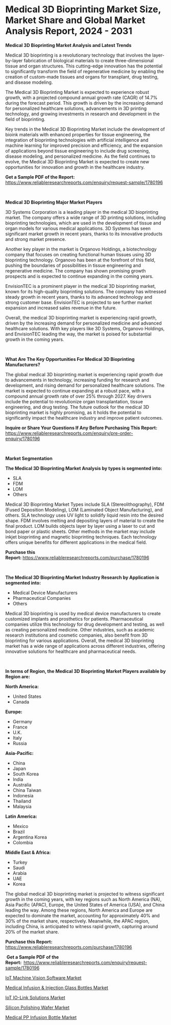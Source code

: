 <p><h1>Medical 3D Bioprinting Market Size, Market Share and Global Market Analysis Report, 2024 - 2031</h1></p><p><strong>Medical 3D Bioprinting Market Analysis and Latest Trends</strong></p>
<p><p>Medical 3D bioprinting is a revolutionary technology that involves the layer-by-layer fabrication of biological materials to create three-dimensional tissue and organ structures. This cutting-edge innovation has the potential to significantly transform the field of regenerative medicine by enabling the creation of custom-made tissues and organs for transplant, drug testing, and disease modeling.</p><p>The Medical 3D Bioprinting Market is expected to experience robust growth, with a projected compound annual growth rate (CAGR) of 14.7% during the forecast period. This growth is driven by the increasing demand for personalized healthcare solutions, advancements in 3D printing technology, and growing investments in research and development in the field of bioprinting.</p><p>Key trends in the Medical 3D Bioprinting Market include the development of bioink materials with enhanced properties for tissue engineering, the integration of bioprinting technologies with artificial intelligence and machine learning for improved precision and efficiency, and the expansion of applications beyond tissue engineering to include drug screening, disease modeling, and personalized medicine. As the field continues to evolve, the Medical 3D Bioprinting Market is expected to create new opportunities for innovation and growth in the healthcare industry.</p></p>
<p><strong>Get a Sample PDF of the Report:&nbsp;</strong> <a href="https://www.reliableresearchreports.com/enquiry/request-sample/1780196">https://www.reliableresearchreports.com/enquiry/request-sample/1780196</a></p>
<p>&nbsp;</p>
<p><strong>Medical 3D Bioprinting Major Market Players</strong></p>
<p><p>3D Systems Corporation is a leading player in the medical 3D bioprinting market. The company offers a wide range of 3D printing solutions, including bioprinting technologies, which are used in the development of tissue and organ models for various medical applications. 3D Systems has seen significant market growth in recent years, thanks to its innovative products and strong market presence.</p><p>Another key player in the market is Organovo Holdings, a biotechnology company that focuses on creating functional human tissues using 3D bioprinting technology. Organovo has been at the forefront of this field, pushing the boundaries of possibilities in tissue engineering and regenerative medicine. The company has shown promising growth prospects and is expected to continue expanding in the coming years.</p><p>EnvisionTEC is a prominent player in the medical 3D bioprinting market, known for its high-quality bioprinting solutions. The company has witnessed steady growth in recent years, thanks to its advanced technology and strong customer base. EnvisionTEC is projected to see further market expansion and increased sales revenue in the future.</p><p>Overall, the medical 3D bioprinting market is experiencing rapid growth, driven by the increasing demand for personalized medicine and advanced healthcare solutions. With key players like 3D Systems, Organovo Holdings, and EnvisionTEC leading the way, the market is poised for substantial growth in the coming years.</p></p>
<p>&nbsp;</p>
<p><strong>What Are The Key Opportunities For Medical 3D Bioprinting Manufacturers?</strong></p>
<p><p>The global medical 3D bioprinting market is experiencing rapid growth due to advancements in technology, increasing funding for research and development, and rising demand for personalized healthcare solutions. The market is expected to continue expanding at a robust pace, with a compound annual growth rate of over 25% through 2027. Key drivers include the potential to revolutionize organ transplantation, tissue engineering, and drug testing. The future outlook for the medical 3D bioprinting market is highly promising, as it holds the potential to significantly impact the healthcare industry and improve patient outcomes.</p></p>
<p><strong>Inquire or Share Your Questions If Any Before Purchasing This Report:</strong> <a href="https://www.reliableresearchreports.com/enquiry/pre-order-enquiry/1780196">https://www.reliableresearchreports.com/enquiry/pre-order-enquiry/1780196</a></p>
<p>&nbsp;</p>
<p><strong>Market Segmentation</strong></p>
<p><strong>The Medical 3D Bioprinting Market Analysis by types is segmented into:</strong></p>
<p><ul><li>SLA</li><li>FDM</li><li>LOM</li><li>Others</li></ul></p>
<p><p>Medical 3D Bioprinting Market Types include SLA (Stereolithography), FDM (Fused Deposition Modeling), LOM (Laminated Object Manufacturing), and others. SLA technology uses UV light to solidify liquid resin into the desired shape. FDM involves melting and depositing layers of material to create the final product. LOM builds objects layer by layer using a laser to cut and bond paper or plastic sheets. Other methods in the market may include inkjet bioprinting and magnetic bioprinting techniques. Each technology offers unique benefits for different applications in the medical field.</p></p>
<p><strong>Purchase this Report:&nbsp;</strong><a href="https://www.reliableresearchreports.com/purchase/1780196">https://www.reliableresearchreports.com/purchase/1780196</a></p>
<p>&nbsp;</p>
<p><strong>The Medical 3D Bioprinting Market Industry Research by Application is segmented into:</strong></p>
<p><ul><li>Medical Device Manufacturers</li><li>Pharmaceutical Companies</li><li>Others</li></ul></p>
<p><p>Medical 3D bioprinting is used by medical device manufacturers to create customized implants and prosthetics for patients. Pharmaceutical companies utilize this technology for drug development and testing, as well as creating personalized medicine. Other industries, such as academic research institutions and cosmetic companies, also benefit from 3D bioprinting for various applications. Overall, the medical 3D bioprinting market has a wide range of applications across different industries, offering innovative solutions for healthcare and pharmaceutical needs.</p></p>
<p>&nbsp;</p>
<p><strong>In terms of Region, the Medical 3D Bioprinting Market Players available by Region are:</strong></p>
<p>
    <p> <strong> North America: </strong>
        <ul>
            <li>United States</li>
            <li>Canada</li>
        </ul>
        </p> 
    <p> <strong> Europe: </strong>
        <ul>
            <li>Germany</li>
            <li>France</li>
            <li>U.K.</li>
            <li>Italy</li>
            <li>Russia</li>
        </ul>
        </p> 
    <p> <strong> Asia-Pacific: </strong>
        <ul>
            <li>China</li>
            <li>Japan</li>
            <li>South Korea</li>
            <li>India</li>
            <li>Australia</li>
            <li>China Taiwan</li>
            <li>Indonesia</li>
            <li>Thailand</li>
            <li>Malaysia</li>
        </ul>
        </p> 
    <p> <strong> Latin America: </strong>
        <ul>
            <li>Mexico</li>
            <li>Brazil</li>
            <li>Argentina Korea</li>
            <li>Colombia</li>
        </ul>
        </p> 
    <p> <strong> Middle East & Africa: </strong>
        <ul>
            <li>Turkey</li>
            <li>Saudi</li>
            <li>Arabia</li>
            <li>UAE</li>
            <li>Korea</li>
        </ul>
    </p>
    </p>
<p><p>The global medical 3D bioprinting market is projected to witness significant growth in the coming years, with key regions such as North America (NA), Asia Pacific (APAC), Europe, the United States of America (USA), and China leading the way. Among these regions, North America and Europe are expected to dominate the market, accounting for approximately 40% and 30% of the market share, respectively. Meanwhile, the APAC region, including China, is anticipated to witness rapid growth, capturing around 20% of the market share.</p></p>
<p><strong>Purchase this Report: </strong><a href="https://www.reliableresearchreports.com/purchase/1780196">https://www.reliableresearchreports.com/purchase/1780196</a></p>
<p>&nbsp;<strong>Get a Sample PDF of the Report:&nbsp;&nbsp;</strong><a href="https://www.reliableresearchreports.com/enquiry/request-sample/1780196">https://www.reliableresearchreports.com/enquiry/request-sample/1780196</a></p>
<p><strong></strong></p>
<p><p><a href="https://issuu.com/reportprime-2/docs/iot-machine-vision-software-market-size-2030.pptx">IoT Machine Vision Software Market</a></p><p><a href="https://github.com/danielneavesallisons03mba/Market-Research-Report-List-1/blob/main/medical-infusion-injection-glass-bottles-market.md">Medical Infusion & Injection Glass Bottles Market</a></p><p><a href="https://issuu.com/reportprime-2/docs/iot-io-link-solutions-market-size-2030.pptx">IoT IO-Link Solutions Market</a></p><p><a href="https://github.com/pizolina/Market-Research-Report-List-3/blob/main/silicon-polishing-wafer-market.md">Silicon Polishing Wafer Market</a></p><p><a href="https://github.com/dimitrishawkinswaynenp91rgz/Market-Research-Report-List-1/blob/main/medical-pp-infusion-bottle-market.md">Medical PP Infusion Bottle Market</a></p></p>